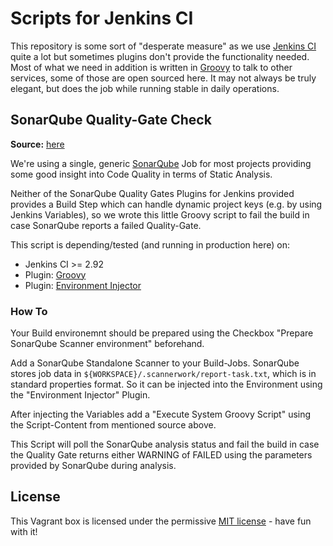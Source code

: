 # Scripts for Jenkins CI

This repository is some sort of "desperate measure" as we use [Jenkins CI](https://jenkins.io) quite a lot but sometimes plugins don't provide the functionality needed. Most of what we need in addition is written in [Groovy](http://groovy-lang.org/) to talk to other services, some of those are open sourced here. It may not always be truly elegant, but does the job while running stable in daily operations.

## SonarQube Quality-Gate Check

**Source:** [here](sonar-quality-gates/quality-gates.groovy)

We're using a single, generic [SonarQube](https://www.sonarqube.org/) Job for most projects providing some good insight into Code Quality in terms of Static Analysis.

Neither of the SonarQube Quality Gates Plugins for Jenkins provided provides a Build Step which can handle dynamic project keys (e.g. by using Jenkins Variables), so we wrote this little Groovy script to fail the build in case SonarQube reports a failed Quality-Gate.

This script is depending/tested (and running in production here) on:

* Jenkins CI >= 2.92
* Plugin: [Groovy](https://plugins.jenkins.io/groovy)
* Plugin: [Environment Injector](https://plugins.jenkins.io/envinject)

### How To

Your Build environemnt should be prepared using the Checkbox "Prepare SonarQube Scanner environment" beforehand.

Add a SonarQube Standalone Scanner to your Build-Jobs. SonarQube stores job data in `${WORKSPACE}/.scannerwork/report-task.txt`, which is in standard properties format. So it can be injected into the Environment using the "Environment Injector" Plugin.

After injecting the Variables add a "Execute System Groovy Script" using the Script-Content from mentioned source above.

This Script will poll the SonarQube analysis status and fail the build in case the Quality Gate returns either WARNING of FAILED using the parameters provided by SonarQube during analysis.


## License

This Vagrant box is licensed under the permissive [MIT license](http://opensource.org/licenses/MIT) - have fun with it!
